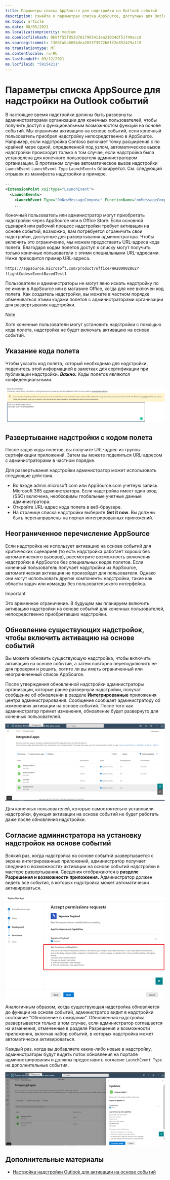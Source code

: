 ```yaml
---
title: Параметры списка AppSource для надстройки на Outlook событий
description: Узнайте о параметрах списка AppSource, доступных для Outlook надстройки, которая реализует активацию на основе событий.
ms.topic: article
ms.date: 08/05/2021
ms.localizationpriority: medium
ms.openlocfilehash: 8b8ff55f852d7817903411ea21034df51f49accd
ms.sourcegitcommit: 1306faba8694dea203373972b6ff2e852429a119
ms.translationtype: MT
ms.contentlocale: ru-RU
ms.lasthandoff: 09/12/2021
ms.locfileid: "59154211"
---
```

# <a name="appsource-listing-options-for-your-event-based-outlook-add-in"></a>Параметры списка AppSource для надстройки на Outlook событий

В настоящее время надстройки должны быть развернуты администраторами организации для конечных пользователей, чтобы получить доступ к функциональным возможностям функций на основе событий. Мы ограничим активацию на основе событий, если конечный пользователь приобрел надстройку непосредственно в AppSource. Например, если надстройка Contoso включает точку расширения с по крайней мере одной, определенной под узлом, автоматическое вызов надстройки происходит только в том случае, если надстройка была установлена для конечного пользователя администратором организации. В противном случае автоматическое вызов надстройки `LaunchEvent` `LaunchEvent Type` `LaunchEvents` блокируется. См. следующий отрывок из манифеста надстройки в примере.

```xml
...
<ExtensionPoint xsi:type="LaunchEvent">
  <LaunchEvents>
    <LaunchEvent Type="OnNewMessageCompose" FunctionName="onMessageComposeHandler"/>
    ...
```

Конечный пользователь или администратор могут приобретать надстройки через AppSource или в Office Store. Если основной сценарий или рабочий процесс надстройки требует активации на основе событий, возможно, вам потребуется ограничить свои надстройки, доступные для развертывания администратора. Чтобы включить это ограничение, мы можем предоставить URL-адреса кода полета. Благодаря кодам полетов доступ к списку могут получить только конечные пользователи с этими специальными URL-адресами. Ниже приводится пример URL-адреса.

`https://appsource.microsoft.com/product/office/WA200002862?flightCodes=EventBasedTest1`

Пользователи и администраторы не могут явно искать надстройку по ее имени в AppSource или в магазине Office, когда для нее включен код полета. Как создатель надстройки, вы можете в частном порядке обмениваться этими кодами полетов с администраторами организации для развертывания надстройки.

> [!NOTE]
> Хотя конечные пользователи могут установить надстройки с помощью кода полета, надстройка не будет включать активацию на основе событий.

## <a name="specify-a-flight-code"></a>Указание кода полета

Чтобы указать код полета, который необходимо для надстройки, поделитесь этой информацией в заметках для сертификации при публикации надстройки.  _**Важно:**_ Коды полетов являются конфиденциальными.

![Снимок экрана, показывающий пример запроса кода полета в Примечаниях для экрана сертификации во время публикации.](../images/outlook-publish-notes-for-certification-1.png)

## <a name="deploy-add-in-with-flight-code"></a>Развертывание надстройки с кодом полета

После задав коды полетов, вы получите URL-адрес из группы сертификации приложений. Затем вы можете поделиться URL-адресом с администраторами в частном порядке.

Для развертывания надстройки администратор может использовать следующие действия.

- Во входе admin.microsoft.com или AppSource.com учетную запись Microsoft 365 администратора. Если надстройка имеет один вход (SSO) включена, необходимы глобальные учетные данные администратора.
- Откройте URL-адрес кода полета в веб-браузере.
- На странице списка надстройки выберите **Get it now**. Вы должны быть перенаправлены на портал интегрированных приложений.

## <a name="unrestricted-appsource-listing"></a>Неограниченное перечисление AppSource

Если надстройка не использует активацию на основе событий для критических сценариев (то есть надстройка работает хорошо без автоматического вызовов), рассмотрите возможность включения надстройки в AppSource без специальных кодов полетов. Если конечный пользователь получает надстройки из AppSource, автоматическая активация не произойдет для пользователя. Однако они могут использовать другие компоненты надстройки, такие как области задач или команды без пользовательского интерфейса.

> [!IMPORTANT]
> Это временное ограничение. В будущем мы планируем включить активацию надстройки на основе событий для конечных пользователей, непосредственно приобретавших надстройки.

## <a name="update-existing-add-ins-to-include-event-based-activation"></a>Обновление существующих надстройок, чтобы включить активацию на основе событий

Вы можете обновить существующую надстройка, чтобы включить активацию на основе событий, а затем повторно переподключить ее для проверки и решить, хотите ли вы иметь ограниченный или неограниченный список AppSource.

После утверждения обновленной надстройки администраторы организации, которые ранее развернули надстройки, получат сообщение об обновлении в разделе **Интегрированные** приложения центра администрирования. Сообщение сообщает администратору об изменениях активации на основе событий. После того как администратор примет изменения, обновление будет развернуто для конечных пользователей.

![Снимок экрана уведомления об обновлении приложения на экране "Интегрированные приложения".](../images/outlook-deploy-update-notification.png)

Для конечных пользователей, которые самостоятельно установили надстройки, функция активации на основе событий не будет работать даже после обновления надстройки.

## <a name="admin-consent-for-installing-event-based-add-ins"></a>Согласие администратора на установку надстройок на основе событий

Всякий раз, когда надстройка  на основе событий развертывается с экрана интегрированных приложений, администратор получает сведения о возможностях активации на основе событий надстройки в мастере развертывания. Сведения отображаются в **разделе Разрешения и возможности приложения.** Администратор должен видеть все события, в которых надстройка может автоматически активироваться.

![Снимок экрана "Прием запросов разрешений" при развертывании нового приложения.](../images/outlook-deploy-accept-permissions-requests.png)

Аналогичным образом, когда существующая надстройка обновляется до функции на основе событий, администратор видит в надстройки состояние "Обновление в ожидании". Обновленная надстройка развертывается только в том случае, если  администратор соглашается на изменения, отмеченные в разделе Разрешения и возможности приложения, включая набор событий, в которых надстройка может автоматически активироваться.

Каждый раз, когда вы добавляете какие-либо новые в надстройку, администраторы будут видеть поток обновления на портале администрирования и должны предоставить согласие `LaunchEvent Type` на дополнительные события.

![Снимок экрана потока "Обновления" при развертывании обновленного приложения.](../images/outlook-deploy-update-flow.png)

## <a name="see-also"></a>Дополнительные материалы

- [Настройка надстройки Outlook для активации на основе событий](autolaunch.md)
